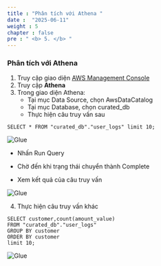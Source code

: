 ```yaml
---
title : "Phân tích với Athena "
date :  "2025-06-11"
weight : 5
chapter : false
pre : " <b> 5. </b> "
---
```


### Phân tích với Athena

1. Truy cập giao diện [AWS Management Console](https://console.aws.amazon.com)
2. Truy cập **Athena**
3. Trong giao diện Athena:
    - Tại mục Data Source, chọn AwsDataCatalog
    - Tại mục Database, chọn curated_db
    - Thực hiện câu truy vấn sau 

``` SELECT * FROM "curated_db"."user_logs" limit 10; ```

![Glue](/images/5.glue/0036-glue.png)

- Nhấn Run Query

- Chờ đến khi trạng thái chuyển thành Complete

- Xem kết quả của câu truy vấn

![Glue](/images/5.glue/0037-glue.png)

4. Thực hiện câu truy vấn khác 
```
SELECT customer,count(amount_value) 
FROM "curated_db"."user_logs" 
GROUP BY customer 
ORDER BY customer 
limit 10;
```

![Glue](/images/5.glue/0038-glue.png)




